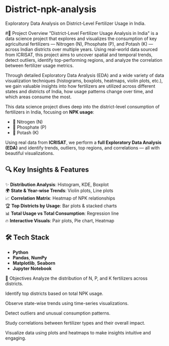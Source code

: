# District-npk-analysis
Exploratory Data Analysis on District-Level Fertilizer Usage in India.


#🌟 Project Overview
"District-Level Fertilizer Usage Analysis in India" is a data science project that explores and visualizes the consumption of key agricultural fertilizers — Nitrogen (N), Phosphate (P), and Potash (K) — across Indian districts over multiple years. Using real-world data sourced from ICRISAT, this project aims to uncover spatial and temporal trends, detect outliers, identify top-performing regions, and analyze the correlation between fertilizer usage metrics.

Through detailed Exploratory Data Analysis (EDA) and a wide variety of data visualization techniques (histograms, boxplots, heatmaps, violin plots, etc.), we gain valuable insights into how fertilizers are utilized across different states and districts of India, how usage patterns change over time, and which areas consume the most.


This data science project dives deep into the district-level consumption of fertilizers in India, focusing on **NPK usage**:

- 🧪 Nitrogen (N)
- 🧪 Phosphate (P)
- 🧪 Potash (K)

Using real data from **ICRISAT**, we perform a **full Exploratory Data Analysis (EDA)** and identify trends, outliers, top regions, and correlations — all with beautiful visualizations.



## 🔍 Key Insights & Features

✨ **Distribution Analysis**: Histogram, KDE, Boxplot  
🌍 **State & Year-wise Trends**: Violin plots, Line plots  
📈 **Correlation Matrix**: Heatmap of NPK relationships  
🏆 **Top Districts by Usage**: Bar plots & stacked charts  
📊 **Total Usage vs Total Consumption**: Regression line  
🔥 **Interactive Visuals**: Pair plots, Pie chart, Heatmap



## 🛠️ Tech Stack

- **Python**
- **Pandas**, **NumPy**
- **Matplotlib**, **Seaborn**
- **Jupyter Notebook**


🎯 Objectives
Analyze the distribution of N, P, and K fertilizers across districts.

Identify top districts based on total NPK usage.

Observe state-wise trends using time-series visualizations.

Detect outliers and unusual consumption patterns.

Study correlations between fertilizer types and their overall impact.

Visualize data using plots and heatmaps to make insights intuitive and engaging.





